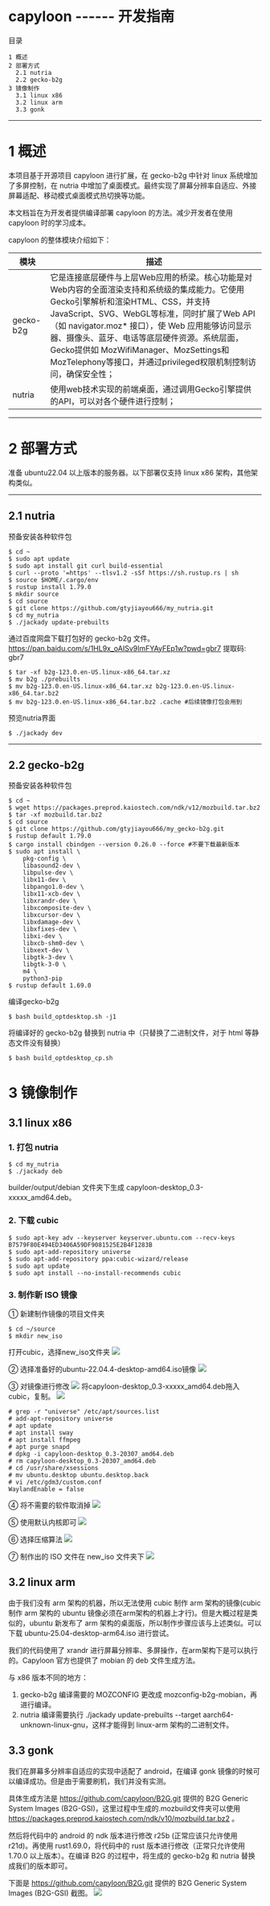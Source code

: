 # capyloon ------ 开发指南


目录

```
1 概述
2 部署方式
  2.1 nutria
  2.2 gecko-b2g
3 镜像制作
  3.1 linux x86
  3.2 linux arm
  3.3 gonk
```
---

# 1 概述

 本项目基于开源项目 capyloon 进行扩展，在 gecko-b2g 中针对 linux 系统增加了多屏控制，在 nutria 中增加了桌面模式。最终实现了屏幕分辨率自适应、外接屏幕适配、移动模式桌面模式热切换等功能。

 本文档旨在为开发者提供编译部署 capyloon 的方法。减少开发者在使用 capyloon 时的学习成本。

 capyloon 的整体模块介绍如下：

| 模块 | 描述 |
|---|---|
| gecko-b2g | 它是连接底层硬件与上层Web应用的桥梁。核心功能是对Web内容的全面渲染支持和系统级的集成能力。它使用Gecko引擎解析和渲染HTML、CSS，并支持JavaScript、SVG、WebGL等标准，同时扩展了Web API（如 navigator.moz* 接口），使 Web 应用能够访问显示器、摄像头、蓝牙、电话等底层硬件资源。系统层面，Gecko提供如 MozWifiManager、MozSettings和 MozTelephony等接口，并通过privileged权限机制控制访问，确保安全性； |
| nutria | 使用web技术实现的前端桌面，通过调用Gecko引擎提供的API，可以对各个硬件进行控制；|
---

# 2 部署方式
准备 ubuntu22.04 以上版本的服务器。以下部署仅支持 linux x86 架构，其他架构类似。

---
## 2.1 nutria
预备安装各种软件包
```
$ cd ~
$ sudo apt update
$ sudo apt install git curl build-essential
$ curl --proto '=https' --tlsv1.2 -sSf https://sh.rustup.rs | sh
$ source $HOME/.cargo/env
$ rustup install 1.79.0
$ mkdir source
$ cd source
$ git clone https://github.com/gtyjiayou666/my_nutria.git
$ cd my_nutria
$ ./jackady update-prebuilts
```
通过百度网盘下载打包好的 gecko-b2g 文件。https://pan.baidu.com/s/1HL9x_oAISv9ImFYAyFEp1w?pwd=gbr7 提取码: gbr7 
```
$ tar -xf b2g-123.0.en-US.linux-x86_64.tar.xz 
$ mv b2g ./prebuilts
$ mv b2g-123.0.en-US.linux-x86_64.tar.xz b2g-123.0.en-US.linux-x86_64.tar.bz2
$ mv b2g-123.0.en-US.linux-x86_64.tar.bz2 .cache #后续镜像打包会用到
```
预览nutria界面
```
$ ./jackady dev
```

---
## 2.2 gecko-b2g
预备安装各种软件包
```
$ cd ~
$ wget https://packages.preprod.kaiostech.com/ndk/v12/mozbuild.tar.bz2
$ tar -xf mozbuild.tar.bz2
$ cd source
$ git clone https://github.com/gtyjiayou666/my_gecko-b2g.git
$ rustup default 1.79.0
$ cargo install cbindgen --version 0.26.0 --force #不要下载最新版本
$ sudo apt install \
    pkg-config \
    libasound2-dev \
    libpulse-dev \
    libx11-dev \
    libpango1.0-dev \
    libx11-xcb-dev \
    libxrandr-dev \
    libxcomposite-dev \
    libxcursor-dev \
    libxdamage-dev \
    libxfixes-dev \
    libxi-dev \
    libxcb-shm0-dev \
    libxext-dev \
    libgtk-3-dev \
    libgtk-3-0 \
    m4 \
    python3-pip
$ rustup default 1.69.0
```
编译gecko-b2g
```
$ bash build_optdesktop.sh -j1
```
将编译好的 gecko-b2g 替换到 nutria 中（只替换了二进制文件，对于 html 等静态文件没有替换）
```
$ bash build_optdesktop_cp.sh
```

# 3 镜像制作

## 3.1 linux x86

### 1. 打包 nutria
```
$ cd my_nutria
$ ./jackady deb
```
builder/output/debian 文件夹下生成 capyloon-desktop_0.3-xxxxx_amd64.deb。
### 2. 下载 cubic
```
$ sudo apt-key adv --keyserver keyserver.ubuntu.com --recv-keys B7579F80E494ED3406A59DF9081525E2B4F1283B
$ sudo apt-add-repository universe
$ sudo apt-add-repository ppa:cubic-wizard/release
$ sudo apt update
$ sudo apt install --no-install-recommends cubic
```
### 3. 制作新 ISO 镜像
① 新建制作镜像的项目文件夹
```
$ cd ~/source
$ mkdir new_iso
```
打开cubic，选择new_iso文件夹
![](resources/开发指南/assets/镜像制作/1.png)

② 选择准备好的ubuntu-22.04.4-desktop-amd64.iso镜像
![](resources/开发指南/assets/镜像制作/2.png)

③ 对镜像进行修改
![](resources/开发指南/assets/镜像制作/3.png)
将capyloon-desktop_0.3-xxxxx_amd64.deb拖入cubic，复制。
![](resources/开发指南/assets/镜像制作/4.png)
```
# grep -r "universe" /etc/apt/sources.list
# add-apt-repository universe
# apt update
# apt install sway
# apt install ffmpeg
# apt purge snapd
# dpkg -i capyloon-desktop_0.3-20307_amd64.deb
# rm capyloon-desktop_0.3-20307_amd64.deb
# cd /usr/share/xsessions
# mv ubuntu.desktop ubuntu.desktop.back
# vi /etc/gdm3/custom.conf
WaylandEnable = false
```

④ 将不需要的软件取消掉
![](resources/开发指南/assets/镜像制作/5.png)

⑤ 使用默认内核即可
![](resources/开发指南/assets/镜像制作/6.png)

⑥ 选择压缩算法
![](resources/开发指南/assets/镜像制作/7.png)

⑦ 制作出的 ISO 文件在 new_iso 文件夹下
![](resources/开发指南/assets/镜像制作/8.png)

## 3.2 linux arm

由于我们没有 arm 架构的机器，所以无法使用 cubic 制作 arm 架构的镜像(cubic 制作 arm 架构的 ubuntu 镜像必须在arm架构的机器上才行)。但是大概过程是类似的，ubuntu 新发布了 arm 架构的桌面版，所以制作步骤应该与上述类似。可以下载 ubuntu-25.04-desktop-arm64.iso 进行尝试。

我们的代码使用了 xrandr 进行屏幕分辨率、多屏操作，在arm架构下是可以执行的。Capyloon 官方也提供了 mobian 的 deb 文件生成方法。

与 x86 版本不同的地方：
1. gecko-b2g 编译需要的 MOZCONFIG 更改成 mozconfig-b2g-mobian，再进行编译。
2. nutria 编译需要执行 ./jackady update-prebuilts --target aarch64-unknown-linux-gnu，这样才能得到 linux-arm 架构的二进制文件。

## 3.3 gonk

我们在屏幕多分辨率自适应的实现中适配了 android，在编译 gonk 镜像的时候可以编译成功。但是由于需要刷机，我们并没有实测。

具体生成方法是 https://github.com/capyloon/B2G.git 提供的 B2G Generic System Images (B2G-GSI)，这里过程中生成的.mozbuild文件夹可以使用 https://packages.preprod.kaiostech.com/ndk/v10/mozbuild.tar.bz2 。

然后将代码中的 android 的 ndk 版本进行修改 r25b (正常应该只允许使用 r21d)。再使用 rust1.69.0，将代码中的 rust 版本进行修改（正常只允许使用 1.70.0 以上版本）。在编译 B2G 的过程中，将生成的 gecko-b2g 和 nutria 替换成我们的版本即可。

下面是 https://github.com/capyloon/B2G.git 提供的 B2G Generic System Images (B2G-GSI) 截图。
![](resources/开发指南/assets/镜像制作/9.png)

